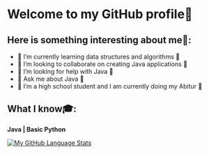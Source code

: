 # Welcome to my GitHub profile👋

## Here is something interesting about me🤣:

- 🔭 I’m currently learning data structures and algorithms 🔭
- 👯 I’m looking to collaborate on creating Java applications 👯
- 🤔 I’m looking for help with Java 🤔
- 💬 Ask me about Java 💬
- 🧑 I’m a high school student and I am currently doing my Abitur 🧑

##  What I know🎓:

**Java | Basic Python**

[![My GitHub Language Stats](https://github-readme-stats.vercel.app/api/top-langs/?username=EduardHermann&langs_count=5&theme=tokyonight)]()
<!-- [![Top Langs](https://github-readme-stats.vercel.app/api/top-langs/?username=EduardHermann&layout=compact)](https://github.com/anuraghazra/github-readme-stats) --> 

